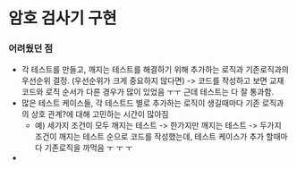 # 암호 검사기 구현

### 어려웠던 점
- 각 테스트를 만들고, 깨지는 테스트를 해결하기 위해 추가하는 로직과 기존로직과의 우선순위 결정.
(우선순위가 크게 중요하지 않다면)
    -> 코드를 작성하고 보면 교재 코드와 로직 순서가 다른 경우가 많이 있었음 ㅜㅜ 근데 테스트는 다 잘 통과함.
- 많은 테스트 케이스들, 각 테스트드 별로 추가하는 로직이 생길때마다 기존 로직과의 상호 관계?에 대해 고민하는 시간이 많아짐
    - 예) 세가지 조건이 모두 깨지는 테스트 -> 한가지만 깨지는 테스트 -> 두가지 조건이 깨지는 테스트 순으로 코드를 작성했는데,
        테스트 케이스가 추가 할때마다 기존로직을 까먹음 ㅜ ㅜ ㅜ
-         